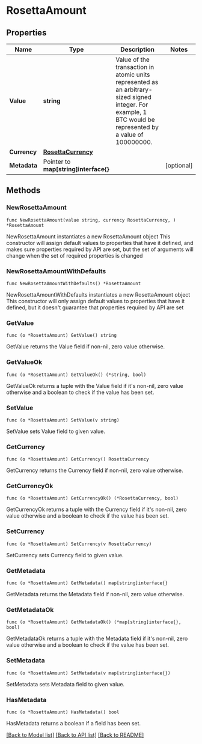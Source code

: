 # RosettaAmount

## Properties

Name | Type | Description | Notes
------------ | ------------- | ------------- | -------------
**Value** | **string** | Value of the transaction in atomic units represented as an arbitrary-sized signed integer. For example, 1 BTC would be represented by a value of 100000000. | 
**Currency** | [**RosettaCurrency**](RosettaCurrency.md) |  | 
**Metadata** | Pointer to **map[string]interface{}** |  | [optional] 

## Methods

### NewRosettaAmount

`func NewRosettaAmount(value string, currency RosettaCurrency, ) *RosettaAmount`

NewRosettaAmount instantiates a new RosettaAmount object
This constructor will assign default values to properties that have it defined,
and makes sure properties required by API are set, but the set of arguments
will change when the set of required properties is changed

### NewRosettaAmountWithDefaults

`func NewRosettaAmountWithDefaults() *RosettaAmount`

NewRosettaAmountWithDefaults instantiates a new RosettaAmount object
This constructor will only assign default values to properties that have it defined,
but it doesn't guarantee that properties required by API are set

### GetValue

`func (o *RosettaAmount) GetValue() string`

GetValue returns the Value field if non-nil, zero value otherwise.

### GetValueOk

`func (o *RosettaAmount) GetValueOk() (*string, bool)`

GetValueOk returns a tuple with the Value field if it's non-nil, zero value otherwise
and a boolean to check if the value has been set.

### SetValue

`func (o *RosettaAmount) SetValue(v string)`

SetValue sets Value field to given value.


### GetCurrency

`func (o *RosettaAmount) GetCurrency() RosettaCurrency`

GetCurrency returns the Currency field if non-nil, zero value otherwise.

### GetCurrencyOk

`func (o *RosettaAmount) GetCurrencyOk() (*RosettaCurrency, bool)`

GetCurrencyOk returns a tuple with the Currency field if it's non-nil, zero value otherwise
and a boolean to check if the value has been set.

### SetCurrency

`func (o *RosettaAmount) SetCurrency(v RosettaCurrency)`

SetCurrency sets Currency field to given value.


### GetMetadata

`func (o *RosettaAmount) GetMetadata() map[string]interface{}`

GetMetadata returns the Metadata field if non-nil, zero value otherwise.

### GetMetadataOk

`func (o *RosettaAmount) GetMetadataOk() (*map[string]interface{}, bool)`

GetMetadataOk returns a tuple with the Metadata field if it's non-nil, zero value otherwise
and a boolean to check if the value has been set.

### SetMetadata

`func (o *RosettaAmount) SetMetadata(v map[string]interface{})`

SetMetadata sets Metadata field to given value.

### HasMetadata

`func (o *RosettaAmount) HasMetadata() bool`

HasMetadata returns a boolean if a field has been set.


[[Back to Model list]](../README.md#documentation-for-models) [[Back to API list]](../README.md#documentation-for-api-endpoints) [[Back to README]](../README.md)



